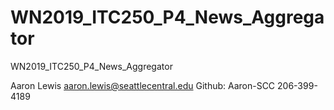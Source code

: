# WN2019_ITC250_P4_News_Aggregator
WN2019_ITC250_P4_News_Aggregator


Aaron Lewis
aaron.lewis@seattlecentral.edu
Github:  Aaron-SCC
206-399-4189




